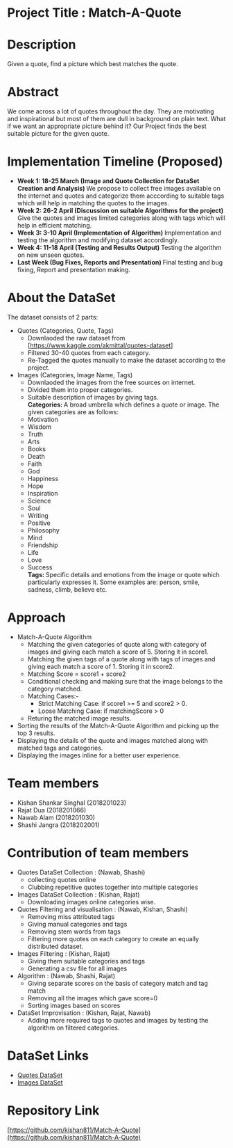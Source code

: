 # Project Title : Match-A-Quote

# Description
Given a quote, find a picture which best matches the quote.

# Abstract

We come across a lot of quotes throughout the day. They are motivating and inspirational but most of them are dull in background on plain text. What if we want an appropriate picture behind it? Our Project finds the best suitable picture for the given quote.

# Implementation Timeline (Proposed)

 - <b> Week 1: 18-25 March (Image and Quote Collection for DataSet Creation and Analysis) </b>
  We propose to collect free images available on the internet and quotes and categorize them acccording to suitable tags which will help in matching the quotes to the images.
 - <b> Week 2: 26-2 April (Discussion on suitable Algorithms for the project) </b>
  Give the quotes and images limited categories along with tags which will help in efficient matching.
 - <b> Week 3: 3-10 April (Implementation of Algorithm) </b>
  Implementation and testing the algorithm and modifying dataset accordingly.
 - <b> Week 4: 11-18 April (Testing and Results Output) </b>
  Testing the algorithm on new unseen quotes.
- <b> Last Week (Bug Fixes, Reports and Presentation) </b>
  Final testing and bug fixing, Report and presentation making.

# About the DataSet

The dataset consists of 2 parts:
- Quotes (Categories, Quote, Tags)
    - Downlaoded the raw dataset from [https://www.kaggle.com/akmittal/quotes-dataset]
    - Filtered 30-40 quotes from each category.
    - Re-Tagged the quotes manually to make the dataset according to the project.
- Images (Categories, Image Name, Tags)
    - Downlaoded the images from the free sources on internet.
    - Divided them into proper categories.
    - Suitable description of images by giving tags. <br>
<b>Categories: </b> A broad umbrella which defines a quote or image. The given categories are as follows:
    - Motivation
    - Wisdom
    - Truth
    - Arts
    - Books
    - Death
    - Faith
    - God
    - Happiness
    - Hope
    - Inspiration
    - Science
    - Soul
    - Writing
    - Positive
    - Philosophy
    - Mind
    - Friendship
    - Life
    - Love
    - Success <br>
<b>Tags: </b> Specific details and emotions from the image or quote which particularly expresses it. Some examples are: person, smile, sadness, climb, believe etc.

# Approach

- Match-A-Quote Algorithm
    - Matching the given categories of quote along with category of images and giving each match a score of 5. Storing it in score1.
    - Matching the given tags of a quote along with tags of images and giving each match a score of 1. Storing it in score2.
    - Matching Score = score1 + score2
    - Conditional checking and making sure that the image belongs to the category matched.
    - Matching Cases:-
        - Strict Matching Case: if score1 >= 5 and score2 > 0.
        - Loose Matching Case: if matchingScore > 0
    - Returing the matched image results.
- Sorting the results of the Match-A-Quote Algorithm and picking up the top 3 results.
- Displaying the details of the quote and images matched along with matched tags and categories.
- Displaying the images inline for a better user experience.

# Team members

- Kishan Shankar Singhal (2018201023)
- Rajat Dua (2018201066)
- Nawab Alam (2018201030)
- Shashi Jangra (2018202001)

# Contribution of team members

- Quotes DataSet Collection : (Nawab, Shashi)
    - collecting quotes online
    - Clubbing repetitive quotes together into multiple categories
- Images DataSet Collection : (Kishan, Rajat)
    - Downloading images online categories wise.
- Quotes Filtering and visualisation : (Nawab, Kishan, Shashi) 
    - Removing miss attributed tags
    - Giving manual categories and tags
    - Removing stem words from tags
    - Filtering more quotes on each category to create an equally distributed dataset.
- Images Filtering : (Kishan, Rajat)
    - Giving them suitable categories and tags
    - Generating a csv file for all images
- Algorithm : (Nawab, Shashi, Rajat)
    - Giving separate scores on the basis of category match and tag match
    - Removing all the images which gave score=0
    - Sorting images based on scores
- DataSet Improvisation : (Kishan, Rajat, Nawab)
    - Adding more required tags to quotes and images by testing the algorithm on filtered categories.

# DataSet Links
- [Quotes DataSet](https://drive.google.com/drive/folders/1M5yTSxumOPSAOI4phHEduZYaKiG4QuR3?usp=sharing)
- [Images DataSet](https://drive.google.com/drive/folders/1YGsDNrBXy3ZXQYUYFphUGgmgoUtfTq-0?usp=sharing)

# Repository Link 

[https://github.com/kishan811/Match-A-Quote](https://github.com/kishan811/Match-A-Quote)
